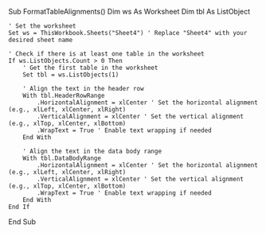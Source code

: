 Sub FormatTableAlignments()
    Dim ws As Worksheet
    Dim tbl As ListObject
    
    ' Set the worksheet
    Set ws = ThisWorkbook.Sheets("Sheet4") ' Replace "Sheet4" with your desired sheet name
    
    ' Check if there is at least one table in the worksheet
    If ws.ListObjects.Count > 0 Then
        ' Get the first table in the worksheet
        Set tbl = ws.ListObjects(1)
        
        ' Align the text in the header row
        With tbl.HeaderRowRange
            .HorizontalAlignment = xlCenter ' Set the horizontal alignment (e.g., xlLeft, xlCenter, xlRight)
            .VerticalAlignment = xlCenter ' Set the vertical alignment (e.g., xlTop, xlCenter, xlBottom)
            .WrapText = True ' Enable text wrapping if needed
        End With
        
        ' Align the text in the data body range
        With tbl.DataBodyRange
            .HorizontalAlignment = xlCenter ' Set the horizontal alignment (e.g., xlLeft, xlCenter, xlRight)
            .VerticalAlignment = xlCenter ' Set the vertical alignment (e.g., xlTop, xlCenter, xlBottom)
            .WrapText = True ' Enable text wrapping if needed
        End With
    End If
End Sub
